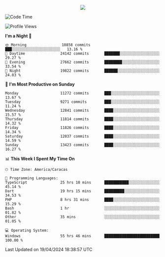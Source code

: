 <p align="center">
  <a href="http://www.github.com/thevacs">
    <img src="https://github-readme-streak-stats.herokuapp.com/?user=thevacs&stroke=ffffff&background=1c1917&ring=0891b2&fire=0891b2&currStreakNum=ffffff&currStreakLabel=0891b2&sideNums=ffffff&sideLabels=ffffff&dates=ffffff&hide_border=true" />
  </a>
</p>

<!--START_SECTION:waka-->
![Code Time](http://img.shields.io/badge/Code%20Time-2%2C428%20hrs%204%20mins-blue)

![Profile Views](http://img.shields.io/badge/Profile%20Views-0-blue)

**I'm a Night 🦉** 

```text
🌞 Morning                10858 commits       ███░░░░░░░░░░░░░░░░░░░░░░   13.16 % 
🌆 Daytime                24142 commits       ███████░░░░░░░░░░░░░░░░░░   29.27 % 
🌃 Evening                27662 commits       ████████░░░░░░░░░░░░░░░░░   33.54 % 
🌙 Night                  19822 commits       ██████░░░░░░░░░░░░░░░░░░░   24.03 % 
```
📅 **I'm Most Productive on Sunday** 

```text
Monday                   11272 commits       ███░░░░░░░░░░░░░░░░░░░░░░   13.67 % 
Tuesday                  9271 commits        ███░░░░░░░░░░░░░░░░░░░░░░   11.24 % 
Wednesday                12841 commits       ████░░░░░░░░░░░░░░░░░░░░░   15.57 % 
Thursday                 11814 commits       ████░░░░░░░░░░░░░░░░░░░░░   14.32 % 
Friday                   11826 commits       ████░░░░░░░░░░░░░░░░░░░░░   14.34 % 
Saturday                 12037 commits       ████░░░░░░░░░░░░░░░░░░░░░   14.59 % 
Sunday                   13423 commits       ████░░░░░░░░░░░░░░░░░░░░░   16.27 % 
```


📊 **This Week I Spent My Time On** 

```text
🕑︎ Time Zone: America/Caracas

💬 Programming Languages: 
TypeScript               25 hrs 10 mins      ███████████░░░░░░░░░░░░░░   45.14 % 
Dart                     19 hrs 15 mins      █████████░░░░░░░░░░░░░░░░   34.53 % 
PHP                      8 hrs 31 mins       ████░░░░░░░░░░░░░░░░░░░░░   15.29 % 
Bash                     1 hr                ░░░░░░░░░░░░░░░░░░░░░░░░░   01.82 % 
Other                    35 mins             ░░░░░░░░░░░░░░░░░░░░░░░░░   01.05 % 

💻 Operating System: 
Windows                  55 hrs 46 mins      █████████████████████████   100.00 % 
```


 Last Updated on 19/04/2024 18:38:57 UTC
<!--END_SECTION:waka-->
